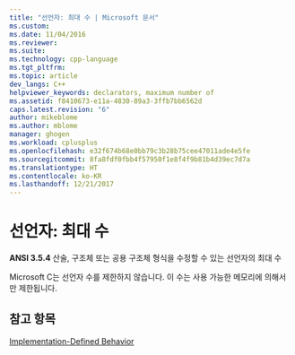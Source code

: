 ```yaml
---
title: "선언자: 최대 수 | Microsoft 문서"
ms.custom: 
ms.date: 11/04/2016
ms.reviewer: 
ms.suite: 
ms.technology: cpp-language
ms.tgt_pltfrm: 
ms.topic: article
dev_langs: C++
helpviewer_keywords: declarators, maximum number of
ms.assetid: f8410673-e11a-4830-89a3-3ffb7bb6562d
caps.latest.revision: "6"
author: mikeblome
ms.author: mblome
manager: ghogen
ms.workload: cplusplus
ms.openlocfilehash: e32f674b68e0bb79c3b28b75cee47011ade4e5fe
ms.sourcegitcommit: 8fa8fdf0fbb4f57950f1e8f4f9b81b4d39ec7d7a
ms.translationtype: HT
ms.contentlocale: ko-KR
ms.lasthandoff: 12/21/2017
---
```

# <a name="declarators-maximum-number"></a>선언자: 최대 수
**ANSI 3.5.4** 산술, 구조체 또는 공용 구조체 형식을 수정할 수 있는 선언자의 최대 수  
  
 Microsoft C는 선언자 수를 제한하지 않습니다. 이 수는 사용 가능한 메모리에 의해서만 제한됩니다.  
  
## <a name="see-also"></a>참고 항목  
 [Implementation-Defined Behavior](../c-language/implementation-defined-behavior.md)